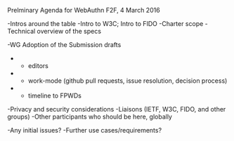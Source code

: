 Prelminary Agenda for WebAuthn F2F, 4 March 2016

-Intros around the table
-Intro to W3C; Intro to FIDO
-Charter scope
-Technical overview of the specs

-WG Adoption of the Submission drafts
-  - editors
-  - work-mode (github pull requests, issue resolution, decision process)
-  - timeline to FPWDs

-Privacy and security considerations
-Liaisons (IETF, W3C, FIDO, and other groups)
-Other participants who should be here, globally

-Any initial issues?
-Further use cases/requirements?
